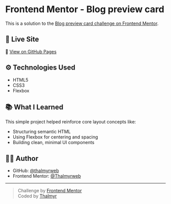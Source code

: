 # Frontend Mentor - Blog preview card

This is a solution to the [Blog preview card challenge on Frontend Mentor](https://www.frontendmentor.io/challenges/blog-preview-card-ckPaj01IcS).

## 🔗 Live Site

📍 [View on GitHub Pages](https://thalmyrweb.github.io/blog-preview-card-main/)

## ⚙️ Technologies Used

- HTML5
- CSS3
- Flexbox

## 📚 What I Learned

This simple project helped reinforce core layout concepts like:

- Structuring semantic HTML
- Using Flexbox for centering and spacing
- Building clean, minimal UI components

## 🙋‍♂️ Author

- GitHub: [@thalmyrweb](https://github.com/thalmyrweb)
- Frontend Mentor: [@Thalmyrweb](https://www.frontendmentor.io/profile/Thalmyrweb)

---

> Challenge by [Frontend Mentor](https://www.frontendmentor.io)  
> Coded by [Thalmyr](https://github.com/thalmyrweb)
